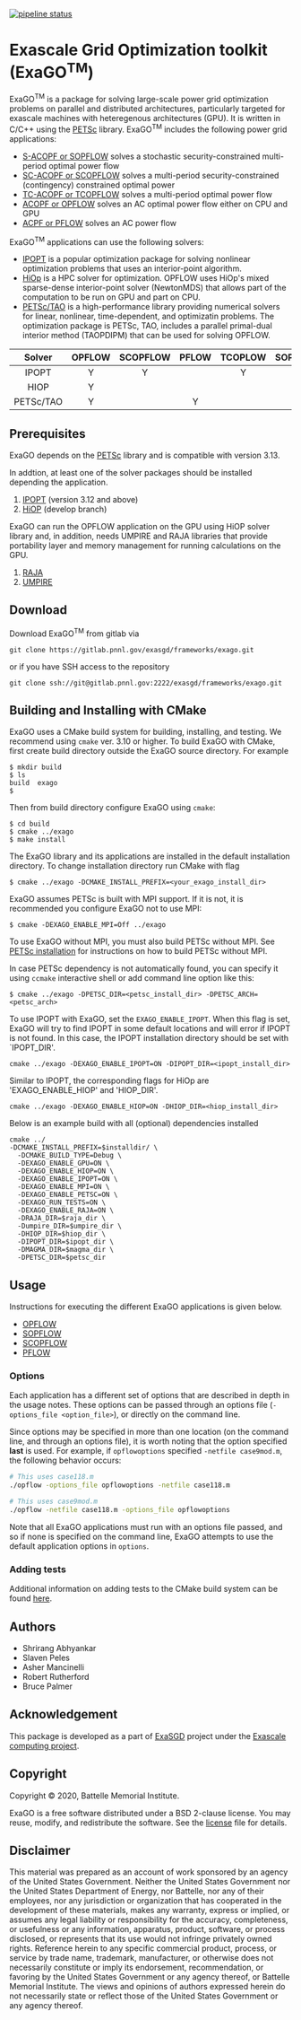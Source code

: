 [![pipeline status](https://gitlab.pnnl.gov/exasgd/frameworks/exago/badges/master/pipeline.svg)](https://gitlab.pnnl.gov/exasgd/frameworks/exago/-/commits/master)

# <b>Exa</b>scale <b>G</b>rid <b>O</b>ptimization toolkit (ExaGO<sup>TM</sup>)
ExaGO<sup>TM</sup> is a package for solving large-scale power grid optimization problems on parallel and distributed architectures, particularly targeted for exascale machines with heteregenous architectures (GPU). It is written in C/C++ using the [PETSc](https://www.mcs.anl.gov/petsc/) library. ExaGO<sup>TM</sup> includes the following power grid applications:

- [S-ACOPF or SOPFLOW](docs/web/sopflow.md) solves a stochastic security-constrained multi-period optimal power flow
- [SC-ACOPF or SCOPFLOW](docs/web/scopflow.md) solves a multi-period security-constrained (contingency) constrained optimal power
- [TC-ACOPF or TCOPFLOW](docs/web/tcopflow.md) solves a multi-period optimal power flow
- [ACOPF or OPFLOW](docs/web/opflow.md) solves an AC optimal power flow either on CPU and GPU
- [ACPF or PFLOW](docs/web/pflow.md) solves an AC power flow



ExaGO<sup>TM</sup> applications can use the following solvers:

- [IPOPT](https://github.com/coin-or/Ipopt) is a popular optimization package for solving nonlinear optimization problems that uses an interior-point algorithm.
- [HiOp](https://github.com/LLNL/hiop) is a HPC solver for optimization. OPFLOW uses HiOp's mixed sparse-dense interior-point solver (NewtonMDS) that allows part of the computation to be run on GPU and part on CPU.
- [PETSc/TAO](https://www.mcs.anl.gov/petsc/) is a high-performance library providing numerical solvers for linear, nonlinear, time-dependent, and optimizatin problems. The optimization package is PETSc, TAO, includes a parallel primal-dual interior method (TAOPDIPM) that can be used for solving OPFLOW.


|  Solver    | OPFLOW | SCOPFLOW  | PFLOW | TCOPLOW | SOPFLOW |
|:----------:|:------:|:---------:|:-----:|:-------:|:-------:|
| IPOPT      | Y      | Y         |       | Y       | Y       | 
| HIOP       | Y      |           |       |         |         |
| PETSc/TAO  | Y      |           | Y     |         |         |


## Prerequisites
ExaGO depends on the [PETSc](docs/web/petsc_install.md) library and is compatible with version 3.13.

In addtion, at least one of the solver packages should be installed depending the application.
1. [IPOPT](docs/web/ipopt_install.md) (version 3.12 and above)
1. [HiOP](docs/web/hiop_install.md) (develop branch)

ExaGO can run the OPFLOW application on the GPU using HiOP solver library and, in addition, needs UMPIRE and RAJA libraries that provide portability layer and memory management for running calculations on the GPU.
1. [RAJA](https://github.com/LLNL/RAJA)
1. [UMPIRE](https://github.com/LLNL/Umpire) 

## Download
Download ExaGO<sup>TM</sup> from gitlab via
```
git clone https://gitlab.pnnl.gov/exasgd/frameworks/exago.git
```
or if you have SSH access to the repository
```
git clone ssh://git@gitlab.pnnl.gov:2222/exasgd/frameworks/exago.git
```

## Building and Installing with CMake
ExaGO uses a CMake build system for building, installing, and testing. We recommend using `cmake` ver. 3.10 or higher. To build
ExaGO with CMake, first create build directory outside the ExaGO source directory. For example
```shell
$ mkdir build
$ ls
build  exago
$
```
Then from build directory configure ExaGO using `cmake`:
```shell
$ cd build
$ cmake ../exago
$ make install
```
The ExaGO library and its applications are installed in the default installation
directory. To change installation directory run CMake with flag
```
$ cmake ../exago -DCMAKE_INSTALL_PREFIX=<your_exago_install_dir>
```
ExaGO assumes PETSc is built with MPI support. If it is not, it is recommended
you configure ExaGO not to use MPI: 
```
$ cmake -DEXAGO_ENABLE_MPI=Off ../exago
```

To use ExaGO without MPI, you must also build PETSc without MPI. See [PETSc installation](docs/web/petsc_install.md) for instructions on how to build PETSc without MPI.


In case PETSc dependency is not automatically found, you can specify it using
`ccmake` interactive shell or add command line option like this:
```
$ cmake ../exago -DPETSC_DIR=<petsc_install_dir> -DPETSC_ARCH=<petsc_arch>
```

To use IPOPT with ExaGO, set the `EXAGO_ENABLE_IPOPT`. When this flag is set, ExaGO will try to find IPOPT in some default locations and will error if IPOPT is not found. In this case, the IPOPT installation directory should be set with `IPOPT_DIR'.
```
cmake ../exago -DEXAGO_ENABLE_IPOPT=ON -DIPOPT_DIR=<ipopt_install_dir>
```

Similar to IPOPT, the corresponding flags for HiOp are 'EXAGO_ENABLE_HIOP' and 'HIOP_DIR'.
```
cmake ../exago -DEXAGO_ENABLE_HIOP=ON -DHIOP_DIR=<hiop_install_dir>
```

Below is an example build with all (optional) dependencies installed
```
cmake ../
-DCMAKE_INSTALL_PREFIX=$installdir/ \
  -DCMAKE_BUILD_TYPE=Debug \
  -DEXAGO_ENABLE_GPU=ON \
  -DEXAGO_ENABLE_HIOP=ON \
  -DEXAGO_ENABLE_IPOPT=ON \
  -DEXAGO_ENABLE_MPI=ON \
  -DEXAGO_ENABLE_PETSC=ON \
  -DEXAGO_RUN_TESTS=ON \
  -DEXAGO_ENABLE_RAJA=ON \
  -DRAJA_DIR=$raja_dir \
  -Dumpire_DIR=$umpire_dir \
  -DHIOP_DIR=$hiop_dir \
  -DIPOPT_DIR=$ipopt_dir \
  -DMAGMA_DIR=$magma_dir \
  -DPETSC_DIR=$petsc_dir
```

## Usage
Instructions for executing the different ExaGO applications is given below.
- [OPFLOW](docs/web/opflow.md)
- [SOPFLOW](docs/web/sopflow.md)
- [SCOPFLOW](docs/web/scopflow.md)
- [PFLOW](docs/web/pflow.md)

### Options

Each application has a different set of options that are described in depth in the usage notes. These options can be passed through an options file (`-options_file <option_file>`), or directly on the command line.

Since options may be specified in more than one location (on the command line, and through an options file), it is worth noting that the option specified **last** is used. For example, if `opflowoptions` specified `-netfile case9mod.m`, the following behavior occurs:

```bash
# This uses case118.m
./opflow -options_file opflowoptions -netfile case118.m

# This uses case9mod.m
./opflow -netfile case118.m -options_file opflowoptions
```
Note that all ExaGO applications must run with an options file passed, and so if none is specified on the command line, ExaGO attempts to use the default application options in `options`. 

### Adding tests
Additional information on adding tests to the CMake build system can be found
[here](docs/web/test_add.md). 

## Authors
- Shrirang Abhyankar
- Slaven Peles
- Asher Mancinelli
- Robert Rutherford
- Bruce Palmer

## Acknowledgement
This package is developed as a part of [ExaSGD](https://www.exascaleproject.org/wp-content/uploads/2019/10/ExaSGD.pdf) project under the [Exascale computing project](https://www.exascaleproject.org/).

## Copyright
Copyright &copy; 2020, Battelle Memorial Institute.

ExaGO is a free software distributed under a BSD 2-clause license. You may reuse, modify, and redistribute the software. See the [license](LICENSE) file for details.


## Disclaimer
This material was prepared as an account of work sponsored by an agency of the United States Government.  Neither the United States Government nor the United States Department of Energy, nor Battelle, nor any of their employees, nor any jurisdiction or organization that has cooperated in the development of these materials, makes any warranty, express or implied, or assumes any legal liability or responsibility for the accuracy, completeness, or usefulness or any information, apparatus, product, software, or process disclosed, or represents that its use would not infringe privately owned rights.
Reference herein to any specific commercial product, process, or service by trade name, trademark, manufacturer, or otherwise does not necessarily constitute or imply its endorsement, recommendation, or favoring by the United States Government or any agency thereof, or Battelle Memorial Institute. The views and opinions of authors expressed herein do not necessarily state or reflect those of the United States Government or any agency thereof.
